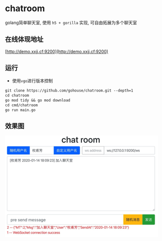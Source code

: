 # chatroom
golang简单聊天室, 使用 `h5 + gorilla` 实现, 可自由拓展为多个聊天室

## 在线体现地址
[http://demo.xxjj.cf:9200](http://demo.xxjj.cf:9200)

## 运行
- 使用`vgo`进行版本控制  

```shell script
git clone https://github.com/gohouse/chatroom.git --depth=1
cd chatroom
go mod tidy && go mod download
cd cmd/chatroom
go run main.go
```

## 效果图
![](client/chatroom.jpg)
